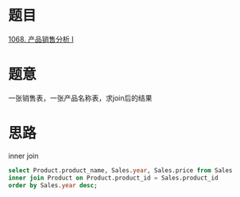 # 题目
[1068. 产品销售分析 I](https://leetcode-cn.com/problems/product-sales-analysis-i/)


# 题意
一张销售表，一张产品名称表，求join后的结果

# 思路
inner join

```sql
select Product.product_name, Sales.year, Sales.price from Sales 
inner join Product on Product.product_id = Sales.product_id 
order by Sales.year desc;
```